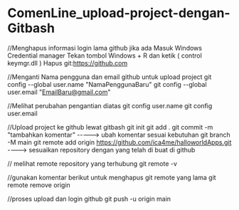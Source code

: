 # ComenLine_upload-project-dengan-Gitbash


//Menghapus informasi login lama github jika ada
Masuk Windows Credential manager
Tekan tombol Windows + R dan ketik ( control keymgr.dll )
Hapus git:https://github.com



//Menganti Nama pengguna dan email github untuk upload project
git config --global user.name "NamaPenggunaBaru"
git config --global user.email "EmailBaru@gmail.com"


//Melihat perubahan pengantian diatas
git config user.name
git config user.email


//Upload project ke github lewat gitbash
  git init
  git add . 
  git commit -m "tambahkan komentar"         -----> ubah komentar sesuai kebutuhan
  git branch -M main
  git remote add origin https://github.com/ica4me/halloworldApps.git      ----> sesuaikan repository dengan yang telah di buat di github


// melihat remote repository yang terhubung
git remote -v

//gunakan komentar berikut untuk menghapus git remote yang lama
git remote remove origin


//proses upload dan login github
  git push -u origin main

  
